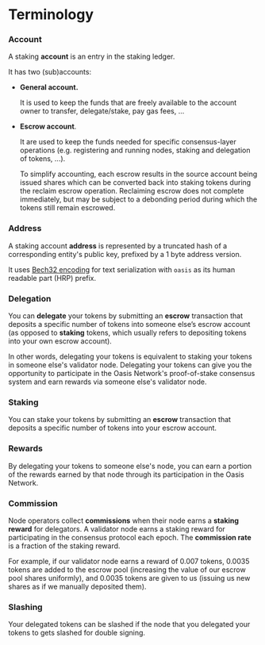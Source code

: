 # Terminology

### Account

A staking **account** is an entry in the staking ledger.

It has two (sub)accounts:

*   **General account.**

    It is used to keep the funds that are freely available to the account owner to transfer, delegate/stake, pay gas fees, ...
*   **Escrow account**.

    It are used to keep the funds needed for specific consensus-layer operations (e.g. registering and running nodes, staking and delegation of tokens, ...).



    To simplify accounting, each escrow results in the source account being issued shares which can be converted back into staking tokens during the reclaim escrow operation. Reclaiming escrow does not complete immediately, but may be subject to a debonding period during which the tokens still remain escrowed.

### Address

A staking account **address** is represented by a truncated hash of a corresponding entity's public key, prefixed by a 1 byte address version.

It uses [Bech32 encoding](https://github.com/bitcoin/bips/blob/master/bip-0173.mediawiki#bech32) for text serialization with `oasis` as its human readable part (HRP) prefix.

### Delegation

You can **delegate** your tokens by submitting an **escrow** transaction that deposits a specific number of tokens into someone else’s escrow account (as opposed to **staking** tokens, which usually refers to depositing tokens into your own escrow account).

In other words, delegating your tokens is equivalent to staking your tokens in someone else's validator node. Delegating your tokens can give you the opportunity to participate in the Oasis Network's proof-of-stake consensus system and earn rewards via someone else's validator node.

### Staking

You can stake your tokens by submitting an **escrow** transaction that deposits a specific number of tokens into your escrow account.

### Rewards

By delegating your tokens to someone else's node, you can earn a portion of the rewards earned by that node through its participation in the Oasis Network.

### Commission

Node operators collect **commissions** when their node earns a **staking reward** for delegators. A validator node earns a staking reward for participating in the consensus protocol each epoch. The **commission rate** is a fraction of the staking reward.

For example, if our validator node earns a reward of 0.007 tokens, 0.0035 tokens are added to the escrow pool (increasing the value of our escrow pool shares uniformly), and 0.0035 tokens are given to us (issuing us new shares as if we manually deposited them).

### Slashing

Your delegated tokens can be slashed if the node that you delegated your tokens to gets slashed for double signing.

